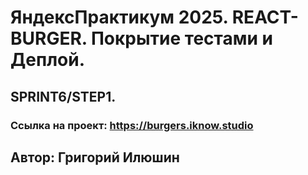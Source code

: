 # ЯндексПрактикум 2025. REACT-BURGER. Покрытие тестами и Деплой. 

## SPRINT6/STEP1.

### Ссылка на проект: https://burgers.iknow.studio

## Автор: Григорий Илюшин